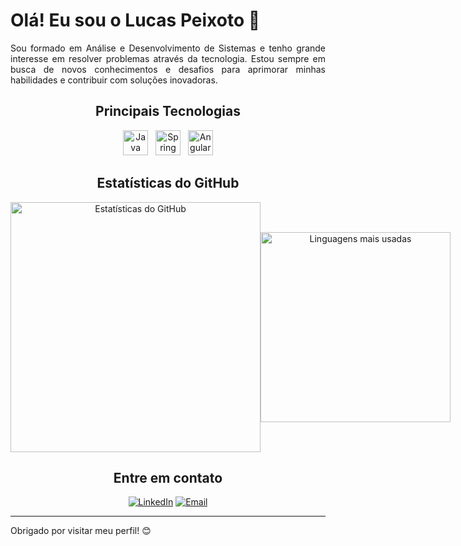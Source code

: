 # Olá! Eu sou o Lucas Peixoto 👋

<div align="center">

<p align="justify">
Sou formado em Análise e Desenvolvimento de Sistemas e tenho grande interesse em resolver problemas através da tecnologia. Estou sempre em busca de novos conhecimentos e desafios para aprimorar minhas habilidades e contribuir com soluções inovadoras.
</p>

## Principais Tecnologias

<p>
  <img src="https://cdn.jsdelivr.net/gh/devicons/devicon/icons/java/java-original.svg" alt="Java" width="40" height="40" title="Java"/>
  &nbsp;
  <img src="https://cdn.jsdelivr.net/gh/devicons/devicon/icons/spring/spring-original.svg" alt="Spring Boot" width="40" height="40" title="Spring Boot"/>
  &nbsp;
  <img src="https://cdn.jsdelivr.net/gh/devicons/devicon/icons/angularjs/angularjs-original.svg" alt="Angular" width="40" height="40" title="Angular"/>
</p>

## Estatísticas do GitHub
<div style="display: flex; justify-content: space-around; align-items: center;">
    <img src="https://github-readme-stats.vercel.app/api?username=LucasPeixotodeAlmeida&show_icons=true&theme=dracula&count_private=true" alt="Estatísticas do GitHub" style="width: 400px;"/>
    <img src="https://github-readme-stats.vercel.app/api/top-langs/?username=LucasPeixotodeAlmeida&layout=compact&theme=dracula" alt="Linguagens mais usadas" style="width: 304px;"/>
</div>

## Entre em contato
 [![LinkedIn](https://img.shields.io/badge/LinkedIn-0077B5?style=for-the-badge&logo=linkedin&logoColor=white)](https://www.linkedin.com/in/lucas-peixoto-ti/)
 [![Email](https://img.shields.io/badge/Email-D14836?style=for-the-badge&logo=gmail&logoColor=white)](mailto:lucaspeixoto349@gmail.com)


---

<p align="justify">
Obrigado por visitar meu perfil! 😊
</p>

</div>
